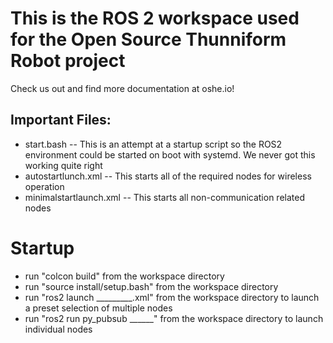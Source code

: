 # This is the ROS 2 workspace used for the Open Source Thunniform Robot project

Check us out and find more documentation at oshe.io!


## Important Files:

* start.bash -- This is an attempt at a startup script so the ROS2 environment could be started on boot with systemd. We never got this working quite right
* autostartlunch.xml -- This starts all of the required nodes for wireless operation
* minimalstartlaunch.xml -- This starts all non-communication related nodes


# Startup

* run "colcon build" from the workspace directory
* run "source install/setup.bash" from the workspace directory
* run "ros2 launch _________.xml" from the workspace directory to launch a preset selection of multiple nodes
* run "ros2 run py_pubsub ______" from the workspace directory to launch individual nodes 